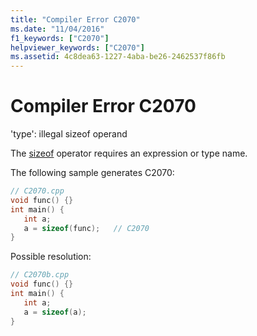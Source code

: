 ```yaml
---
title: "Compiler Error C2070"
ms.date: "11/04/2016"
f1_keywords: ["C2070"]
helpviewer_keywords: ["C2070"]
ms.assetid: 4c8dea63-1227-4aba-be26-2462537f86fb
---
```

# Compiler Error C2070

'type': illegal sizeof operand

The [sizeof](../../cpp/sizeof-operator.md) operator requires an expression or type name.

The following sample generates C2070:

```cpp
// C2070.cpp
void func() {}
int main() {
   int a;
   a = sizeof(func);   // C2070
}
```

Possible resolution:

```cpp
// C2070b.cpp
void func() {}
int main() {
   int a;
   a = sizeof(a);
}
```
